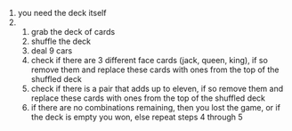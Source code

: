 
1. you need the deck itself
2. 1. grab the deck of cards
   2. shuffle the deck
   3. deal 9 cars
   4. check if there  are 3 different face cards (jack, queen, king), if so remove them and replace these cards with ones from the top of the shuffled deck
   5. check if there is a pair that adds up to eleven, if so remove them and replace these cards with ones from the top of the shuffled deck
   6. if there are no combinations remaining, then you lost the game, or if the deck is empty you won, else repeat steps 4 through 5 
